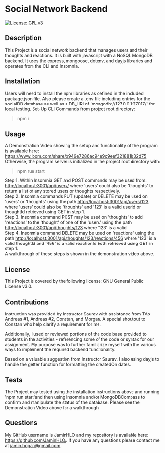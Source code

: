 # Social Network Backend

[![License: GPL v3](https://img.shields.io/badge/License-GPLv3-blue.svg)](https://www.gnu.org/licenses/gpl-3.0)

## Description
    
This Project is a social network backend that manages users and their thoughts and reactions. It is built with javascript with a NoSQL MongoDB backend. It uses the express, mongoose, dotenv, and dayjs libraries and operates from the CLI and Insomnia. 
    
## Installation

Users will need to install the npm libraries as defined in the included package.json file. Also please create a .env file including entries for the socialDB database as well as a DB_URI of 'mongodb://127.0.0.1:27017/' for local testing.
Set-Up CLI Commands from project root directory:
>npm i <br>

## Usage

A Demonstration Video showing the setup and functionality of the program is available here: <https://www.loom.com/share/b949e7286ac94e9c9eef321881b32d75> <br>
Otherwise, the program server is initialized in the project root directory with:
>npm run start<br>

Step 1. Within Insomnia GET and POST commands may be used from: <http://localhost:3001/api/users/> where 'users' could also be 'thoughts' to return a list of any stored users or thoughts respectively. <br>
Step 2. Insomnia commands PUT (update) or DELETE may be used on 'users' or 'thoughts' using the path <http://localhost:3001/api/users/123> where 'users' could also be 'thoughts' and '123' is a valid userId or thoughtId retrieved using GET in step 1. <br>
Step 3. Insomnia command POST may be used on 'thoughts' to add 'reactions' to the 'thought' of one of the 'users' using the path <http://localhost:3001/api/thoughts/123> where '123' is a valid <br>
Step 4. Insomnia command DELETE may be used on 'reactions' using the path <http://localhost:3001/api/thoughts/123/reactions/456> where '123' is a valid thoughtId and '456' is a valid reactionId both retrieved using GET in step 1.<br>
A walkthrough of these steps is shown in the demonstration video above.

## License

This Project is covered by the following license: GNU General Public License v3.0.

## Contributions

Instruction was provided by Instructor Saurav with assistance from TAs Andreas #1, Andreas #2, Constan, and Morgan. A special shoutout to Constan who help clarify a requirement for me.

Additionally, I used or reviewed portions of the code base provided to students in the activities - referencing some of the code or syntax for our assignment. My purpose was to further familiarize myself with the various ways to implement the required backend functionality.

Based on a valuable suggestion from Instructor Saurav. I also using dayjs to handle the getter function for formatting the createdOn dates. 

## Tests

The Project may tested using the installation instructions above and running 'npm run start'and then using Insomnia and/or MongoDBCompass to confirm and manipulate the status of the database. Please see the Demonstration Video above for a walkthrough.

## Questions

My GitHub username is JaminHLO and my repository is available here: <https://github.com/JaminHLO/>.
If you have any questions please contact me at <jamin.hogan@gmail.com>.
